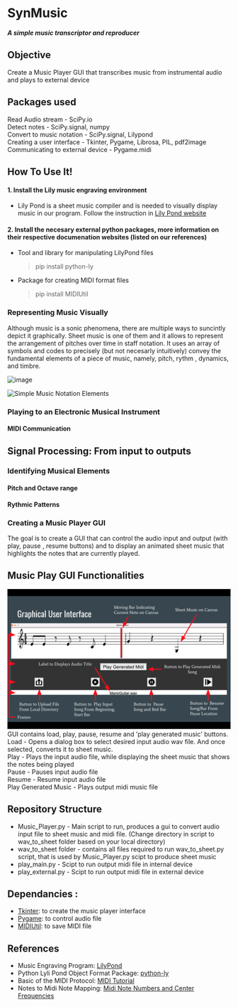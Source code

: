 # SynMusic
_**A simple music transcriptor and reproducer**_

## Objective
Create a Music Player GUI that transcribes music from instrumental audio and plays to external device


## Packages used

Read Audio stream - SciPy.io  
Detect notes - SciPy.signal, numpy  
Convert to music notation - SciPy.signal, Lilypond  
Creating a user interface - Tkinter, Pygame, Librosa, PIL, pdf2image  
Communicating to external device - Pygame.midi  
 
## How To Use It!
#### 1. Install the Lily music engraving environment 
  * Lily Pond is a sheet music compiler and is needed to visually display music in our program. Follow the instruction in [Lily Pond website](https://lilypond.org/download.html)
#### 2. Install the necesary external python packages, more information on their respective documenation websites (listed on our references)
  * Tool and library for manipulating LilyPond files 
    > pip install python-ly
  * Package for creating MIDI format files 
    > pip install MIDIUtil
  

### Representing Music Visually 
Although music is a sonic phenomena, there are multiple ways to suncintly depict it graphically. Sheet music is one of them and it allows to represent the arrangement of pitches over time in staff notation. It uses an array of symbols and codes to precisely (but not necesarly intuitively) convey the fundamental elements of a piece of music, namely, pitch, rythm , dynamics, and timbre.

![image](https://user-images.githubusercontent.com/20881669/199405616-928f35ca-6f92-4c2d-901e-33b310f2c60a.png)


![Simple Music Notation Elements](https://user-images.githubusercontent.com/20881669/199398114-b406ef6f-548c-4a37-99ca-99a2b33f67b5.png)



### Playing to an Electronic Musical Instrument
#### MIDI Communication

## Signal Processing: From input to outputs
### Identifying Musical Elements
#### Pitch and Octave range
#### Rythmic Patterns
#### 

### Creating a Music Player GUI
The goal is to create a GUI that can control the audio input and output (with play, pause , resume buttons) and to display an animated sheet music that highlights the notes that are currently played.

## Music Play GUI Functionalities
![GUI Image](Images/GUI.png)  
GUI contains load, play, pause, resume and 'play generated music' buttons.  
Load - Opens a dialog box to select desired input audio wav file. And once selected, converts it to sheet music.  
Play - Plays the input audio file, while displaying the sheet music that shows the notes being played  
Pause - Pauses input audio file  
Resume - Resume input audio file  
Play Generated Music - Plays output midi music file   

## Repository Structure
 * Music_Player.py - Main script to run, produces a gui to convert audio input file to sheet music and midi file. (Change directory in script to wav_to_sheet folder based on your local directory)
 * wav_to_sheet folder - contains all files required to run wav_to_sheet.py script, that is used by Music_Player.py scipt to produce sheet music
 * play_main.py - Scipt to run output midi file in internal device
 * play_external.py - Scipt to run output midi file in external device
 
## Dependancies :
 - [Tkinter](https://docs.python.org/3/library/tkinter.html): to create the music player interface
 - [Pygame](https://www.pygame.org/wiki/about): to control audio file
 - [MIDIUtil](https://pypi.org/project/MIDIUtil/): to save MIDI file
 
##  References
- Music Engraving Program: [LilyPond](http://lilypond.org/doc/v2.22/Documentation/learning/simple-notation)
- Python Lyli Pond Object Format Package: [python-ly](https://pypi.org/project/python-ly/)
- Basic of the MIDI Protocol: [MIDI Tutorial](https://www.cs.cmu.edu/~music/cmsip/readings/MIDI%20tutorial%20for%20programmers.html) 
- Notes to Midi Note Mapping: [Midi Note Numbers and Center Frequencies](https://www.inspiredacoustics.com/en/MIDI_note_numbers_and_center_frequencies)

